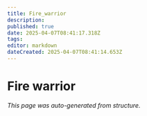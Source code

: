 ```yaml
---
title: Fire_warrior
description: 
published: true
date: 2025-04-07T08:41:17.318Z
tags: 
editor: markdown
dateCreated: 2025-04-07T08:41:14.653Z
---
```


# Fire warrior

*This page was auto-generated from structure.*